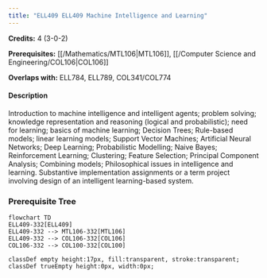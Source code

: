 ```yaml
---
title: "ELL409 ELL409 Machine Intelligence and Learning"
---
```

**Credits:** 4 (3-0-2)

**Prerequisites:** [[/Mathematics/MTL106|MTL106]], [[/Computer Science and Engineering/COL106|COL106]]

**Overlaps with:** ELL784, ELL789, COL341/COL774

#### Description
Introduction to machine intelligence and intelligent agents; problem solving; knowledge representation and reasoning (logical and probabilistic); need for learning; basics of machine learning; Decision Trees; Rule-based models; linear learning models; Support Vector Machines; Artificial Neural Networks; Deep Learning; Probabilistic Modelling; Naive Bayes; Reinforcement Learning; Clustering; Feature Selection; Principal Component Analysis; Combining models; Philosophical issues in intelligence and learning. Substantive implementation assignments or a term project involving design of an intelligent learning-based system.

### Prerequisite Tree

```mermaid
flowchart TD
ELL409-332[ELL409]
ELL409-332 --> MTL106-332[MTL106]
ELL409-332 --> COL106-332[COL106]
COL106-332 --> COL100-332[COL100]

classDef empty height:17px, fill:transparent, stroke:transparent;
classDef trueEmpty height:0px, width:0px;
```